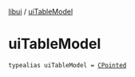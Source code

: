[libui](index.md) / [uiTableModel](./ui-table-model.md)

# uiTableModel

`typealias uiTableModel = `[`CPointed`](../kotlinx.cinterop/-c-pointed/index.md)